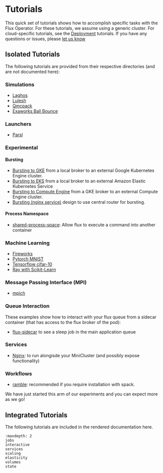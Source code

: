 # Tutorials

This quick set of tutorials shows how to accomplish specific tasks with the Flux Operator.
For these tutorials, we assume using a generic cluster. For cloud-specific tutorials, see the
[Deployment](https://flux-framework.org/flux-operator/deployment/index.html) tutorials.
If you have any questions or issues, please [let us know](https://github.com/flux-framework/flux-operator/issues)

## Isolated Tutorials

The following tutorials are provided from their respective directories (and are not documented here):

### Simulations

 - [Laghos](https://github.com/flux-framework/flux-operator/blob/main/examples/simulations/laghos-demos/minicluster.yaml)
 - [Lulesh](https://github.com/flux-framework/flux-operator/tree/main/examples/simulations/lulesh/minicluster.yaml)
 - [Qmcpack](https://github.com/flux-framework/flux-operator/tree/main/examples/simulations/qmcpack/minicluster.yaml)
 - [Exaworks Ball Bounce](https://github.com/flux-framework/flux-operator/tree/main/examples/simulations/exaworks-ball-bounce/minicluster.yaml)

### Launchers

 - [Parsl](https://github.com/flux-framework/flux-operator/tree/main/examples/launchers/parsl)

### Experimental

#### Bursting

 - [Bursting to GKE](https://github.com/flux-framework/flux-operator/tree/main/examples/experimental/bursting/broker-gke) from a local broker to an external Google Kubernetes Engine cluster.
 - [Bursting to EKS](https://github.com/flux-framework/flux-operator/tree/main/examples/experimental/bursting/broker-eks) from a local broker to an external Amazon Elastic Kubernetes Service
 - [Bursting to Compute Engine](https://github.com/flux-framework/flux-operator/tree/main/examples/experimental/bursting/broker-compute-engine) from a GKE broker to an external Compute Engine cluster.
 - [Bursting (nginx service)](https://github.com/flux-framework/flux-operator/tree/main/examples/experimental/bursting/nginx) design to use central router for bursting.

#### Process Namespace

 - [shared-process-space](https://github.com/flux-framework/flux-operator/tree/main/examples/experimental/shared-process-space): Allow flux to execute a command into another container

### Machine Learning

 - [Fireworks](https://github.com/flux-framework/flux-operator/blob/main/examples/machine-learning/fireworks)
 - [Pytorch MNIST](https://github.com/flux-framework/flux-operator/blob/main/examples/machine-learning/pytorch)
 - [Tensorflow cifar-10](https://github.com/flux-framework/flux-operator/blob/main/examples/machine-learning/tensorflow)
 - [Ray with Scikit-Learn](https://github.com/flux-framework/flux-operator/blob/main/examples/machine-learning/ray/scikit-learn)

### Message Passing Interface (MPI)

 - [mpich](https://github.com/flux-framework/flux-operator/blob/main/examples/mpi/mpich)

### Queue Interaction

These examples show how to interact with your flux queue from a sidecar container (that has access to the flux broker of the pod):

 - [flux-sidecar](https://github.com/flux-framework/flux-operator/blob/main/examples/tests/flux-sidecar) to see a sleep job in the main application queue

### Services

 - [Nginx](https://github.com/flux-framework/flux-operator/blob/main/examples/services/sidecar/nginx): to run alongisde your MiniCluster (and possibly expose functionality)

### Workflows

 - [ramble](https://github.com/flux-framework/flux-operator/blob/main/examples/workflows/ramble): recommended if you require installation with spack.

We have just started this arm of our experiments and you can expect more as we go!

## Integrated Tutorials

The following tutorials are included in the rendered documentation here.

```{toctree}
:maxdepth: 2
jobs
interactive
services
scaling
elasticity
volumes
state
```
